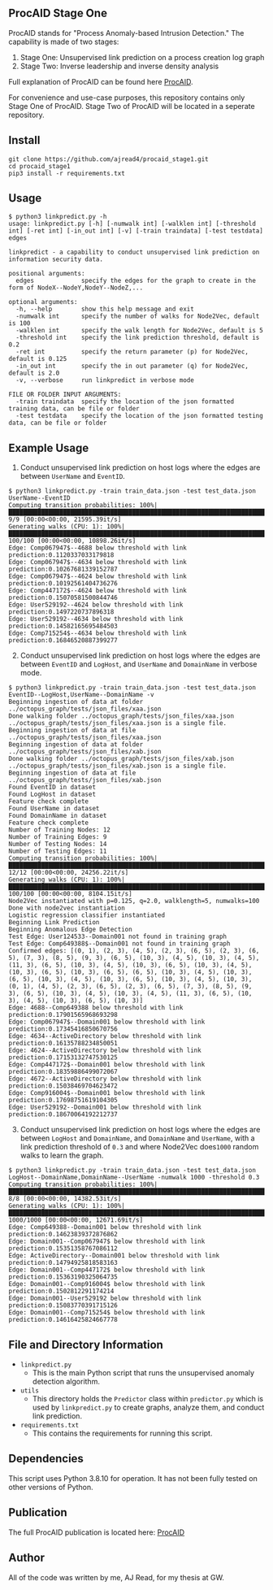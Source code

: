 ## ProcAID Stage One 

ProcAID stands for "Process Anomaly-based Intrusion Detection." The capability is made of two stages: 

1. Stage One: Unsupervised link prediction on a process creation log graph 
2. Stage Two: Inverse leadership and inverse density analysis  

Full explanation of ProcAID can be found here [ProcAID](https://www.proquest.com/openview/e4ce5ff777fc5943a8b4624677b3cad1/1.pdf?pq-origsite=gscholar&cbl=18750&diss=y).

For convenience and use-case purposes, this repository contains only Stage One of ProcAID. Stage Two of ProcAID will be located in a seperate repository.

## Install
```
git clone https://github.com/ajread4/procaid_stage1.git
cd procaid_stage1
pip3 install -r requirements.txt
```
## Usage
```
$ python3 linkpredict.py -h
usage: linkpredict.py [-h] [-numwalk int] [-walklen int] [-threshold int] [-ret int] [-in_out int] [-v] [-train traindata] [-test testdata] edges

linkpredict - a capability to conduct unsupervised link prediction on information security data.

positional arguments:
  edges             specify the edges for the graph to create in the form of NodeX--NodeY,NodeY--NodeZ,...

optional arguments:
  -h, --help        show this help message and exit
  -numwalk int      specify the number of walks for Node2Vec, default is 100
  -walklen int      specify the walk length for Node2Vec, default is 5
  -threshold int    specify the link prediction threshold, default is 0.2
  -ret int          specify the return parameter (p) for Node2Vec, default is 0.125
  -in_out int       specify the in out parameter (q) for Node2Vec, default is 2.0
  -v, --verbose     run linkpredict in verbose mode

FILE OR FOLDER INPUT ARGUMENTS:
  -train traindata  specify the location of the json formatted training data, can be file or folder
  -test testdata    specify the location of the json formatted testing data, can be file or folder
```

## Example Usage

1. Conduct unsupervised link prediction on host logs where the edges are between ```UserName``` and ```EventID```. 
```
$ python3 linkpredict.py -train train_data.json -test test_data.json UserName--EventID
Computing transition probabilities: 100%|███████████████████████████████████████████████████████████████████████████████████████████████████████| 9/9 [00:00<00:00, 21595.39it/s]
Generating walks (CPU: 1): 100%|████████████████████████████████████████████████████████████████████████████████████████████████████████████| 100/100 [00:00<00:00, 10898.26it/s]
Edge: Comp067947$--4688 below threshold with link prediction:0.1120337033179818
Edge: Comp067947$--4634 below threshold with link prediction:0.10267681339152787
Edge: Comp067947$--4624 below threshold with link prediction:0.10192561404736276
Edge: Comp447172$--4624 below threshold with link prediction:0.15070581500844746
Edge: User529192--4624 below threshold with link prediction:0.1497220737896318
Edge: User529192--4634 below threshold with link prediction:0.14582165695484503
Edge: Comp715254$--4634 below threshold with link prediction:0.16846520887399277
```
2. Conduct unsupervised link prediction on host logs where the edges are between ```EventID``` and ```LogHost```, and ```UserName``` and ```DomainName``` in verbose mode. 
```
$ python3 linkpredict.py -train train_data.json -test test_data.json EventID--LogHost,UserName--DomainName -v
Beginning ingestion of data at folder ../octopus_graph/tests/json_files/xaa.json
Done walking folder ../octopus_graph/tests/json_files/xaa.json
../octopus_graph/tests/json_files/xaa.json is a single file.
Beginning ingestion of data at file ../octopus_graph/tests/json_files/xaa.json
Beginning ingestion of data at folder ../octopus_graph/tests/json_files/xab.json
Done walking folder ../octopus_graph/tests/json_files/xab.json
../octopus_graph/tests/json_files/xab.json is a single file.
Beginning ingestion of data at file ../octopus_graph/tests/json_files/xab.json
Found EventID in dataset
Found LogHost in dataset
Feature check complete
Found UserName in dataset
Found DomainName in dataset
Feature check complete
Number of Training Nodes: 12
Number of Training Edges: 9
Number of Testing Nodes: 14
Number of Testing Edges: 11
Computing transition probabilities: 100%|█████████████████████████████████████████████████████████████████████████████████████████████████████| 12/12 [00:00<00:00, 24256.22it/s]
Generating walks (CPU: 1): 100%|█████████████████████████████████████████████████████████████████████████████████████████████████████████████| 100/100 [00:00<00:00, 8104.15it/s]
Node2Vec instantiated with p=0.125, q=2.0, walklength=5, numwalks=100
Done with node2vec instantiation
Logistic regression classifier instantiated
Beginning Link Prediction
Beginning Anomalous Edge Detection
Test Edge: User124533--Domain001 not found in training graph
Test Edge: Comp649388$--Domain001 not found in training graph
Confirmed edges: [(0, 1), (2, 3), (4, 5), (2, 3), (6, 5), (2, 3), (6, 5), (7, 3), (8, 5), (9, 3), (6, 5), (10, 3), (4, 5), (10, 3), (4, 5), (11, 3), (6, 5), (10, 3), (4, 5), (10, 3), (6, 5), (10, 3), (4, 5), (10, 3), (6, 5), (10, 3), (6, 5), (6, 5), (10, 3), (4, 5), (10, 3), (6, 5), (10, 3), (4, 5), (10, 3), (6, 5), (10, 3), (4, 5), (10, 3), (0, 1), (4, 5), (2, 3), (6, 5), (2, 3), (6, 5), (7, 3), (8, 5), (9, 3), (6, 5), (10, 3), (4, 5), (10, 3), (4, 5), (11, 3), (6, 5), (10, 3), (4, 5), (10, 3), (6, 5), (10, 3)]
Edge: 4688--Comp649388 below threshold with link prediction:0.17901565968693298
Edge: Comp067947$--Domain001 below threshold with link prediction:0.17345416850670756
Edge: 4634--ActiveDirectory below threshold with link prediction:0.16135788234850051
Edge: 4624--ActiveDirectory below threshold with link prediction:0.17153132747530125
Edge: Comp447172$--Domain001 below threshold with link prediction:0.18359886499072067
Edge: 4672--ActiveDirectory below threshold with link prediction:0.15038469704623472
Edge: Comp916004$--Domain001 below threshold with link prediction:0.17698751619104305
Edge: User529192--Domain001 below threshold with link prediction:0.18670064192212737
```
3. Conduct unsupervised link prediction on host logs where the edges are between ```LogHost``` and ```DomainName```, and ```DomainName``` and ```UserName```, with a link prediction threshold of ```0.3``` and where Node2Vec does```1000``` random walks to learn the graph.
```
$ python3 linkpredict.py -train train_data.json -test test_data.json LogHost--DomainName,DomainName--UserName -numwalk 1000 -threshold 0.3
Computing transition probabilities: 100%|███████████████████████████████████████████████████████████████████████████████████████████████████████| 8/8 [00:00<00:00, 14382.53it/s]
Generating walks (CPU: 1): 100%|██████████████████████████████████████████████████████████████████████████████████████████████████████████| 1000/1000 [00:00<00:00, 12671.69it/s]
Edge: Comp649388--Domain001 below threshold with link prediction:0.14623839372876862
Edge: Domain001--Comp067947$ below threshold with link prediction:0.15351358767086112
Edge: ActiveDirectory--Domain001 below threshold with link prediction:0.14794925818583163
Edge: Domain001--Comp447172$ below threshold with link prediction:0.15363190325064735
Edge: Domain001--Comp916004$ below threshold with link prediction:0.1502812291174214
Edge: Domain001--User529192 below threshold with link prediction:0.15083770391715126
Edge: Domain001--Comp715254$ below threshold with link prediction:0.14616425824667778
```
## File and Directory Information 

- ```linkpredict.py``` 
  - This is the main Python script that runs the unsupervised anomaly detection algorithm. 
- ```utils```
  - This directory holds the ```Predictor``` class within ```predictor.py``` which is used by ```linkpredict.py``` to create graphs, analyze them, and conduct link prediction.
- ```requirements.txt```
  - This contains the requirements for running this script. 

## Dependencies 
This script uses Python 3.8.10 for operation. It has not been fully tested on other versions of Python. 

## Publication
The full ProcAID publication is located here: [ProcAID](https://www.proquest.com/openview/e4ce5ff777fc5943a8b4624677b3cad1/1.pdf?pq-origsite=gscholar&cbl=18750&diss=y)

## Author
All of the code was written by me, AJ Read, for my thesis at GW. 
